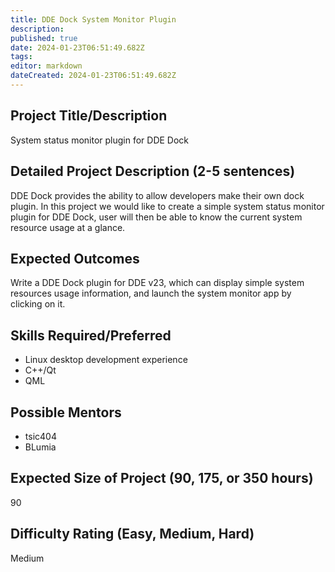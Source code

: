 ```yaml
---
title: DDE Dock System Monitor Plugin
description: 
published: true
date: 2024-01-23T06:51:49.682Z
tags: 
editor: markdown
dateCreated: 2024-01-23T06:51:49.682Z
---
```


## Project Title/Description

System status monitor plugin for DDE Dock

## Detailed Project Description (2-5 sentences)

DDE Dock provides the ability to allow developers make their own dock plugin. In this project we would like to create a simple system status monitor plugin for DDE Dock, user will then be able to know the current system resource usage at a glance.

## Expected Outcomes

Write a DDE Dock plugin for DDE v23, which can display simple system resources usage information, and launch the system monitor app by clicking on it.

## Skills Required/Preferred

- Linux desktop development experience
- C++/Qt
- QML

## Possible Mentors

- tsic404
- BLumia

## Expected Size of Project (90, 175, or 350 hours)

90

## Difficulty Rating (Easy, Medium, Hard)

Medium